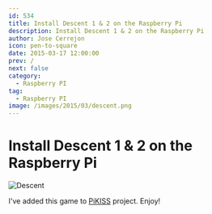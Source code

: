 ```yaml
---
id: 534
title: Install Descent 1 & 2 on the Raspberry Pi
description: Install Descent 1 & 2 on the Raspberry Pi
author: Jose Cerrejon
icon: pen-to-square
date: 2015-03-17 12:00:00
prev: /
next: false
category:
  - Raspberry PI
tag:
  - Raspberry PI
image: /images/2015/03/descent.png
---
```


# Install Descent 1 & 2 on the Raspberry Pi

![Descent](/images/2015/03/descent.png)

I've added this game to [PiKISS](https://github.com/jmcerrejon/PiKISS/raw/c70f2b1e571be3c5bad22f32aa0593eed96a0541/scripts/games/descent.sh) project. Enjoy!